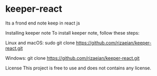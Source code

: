 # keeper-react
Its a frond end note keep in react js

Installing keeper note
To install keeper note, follow these steps:

Linux and macOS:
sudo git clone https://github.com/rizaeian/keeper-react.git

Windows:
git clone https://github.com/rizaeian/keeper-react.git

License
This project is free to use and does not contains any license.
